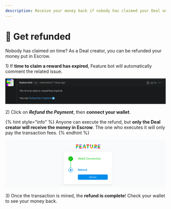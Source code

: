 ```yaml
---
description: Receive your money back if nobody has claimed your Deal on time.
---
```


# 🔁 Get refunded

Nobody has claimed on time? As a Deal creator, you can be refunded your money
put in Escrow.

1\) If **time to claim a reward has expired**, Feature bot will automatically
comment the related issue.

![Claim time expired](../.gitbook/assets/claim_time_expired.png)

2\) Click on **_Refund the Payment_**, then **connect your wallet**.

{% hint style="info" %}
Anyone can execute the refund, but **only the Deal creator will receive the
money in Escrow**. The one who executes it will only pay the transaction fees.
{% endhint %}

![Last step before getting refunded](../.gitbook/assets/web3_refund.png)

3\) Once the transaction is mined, the **refund is complete**! Check your
wallet to see your money back.
